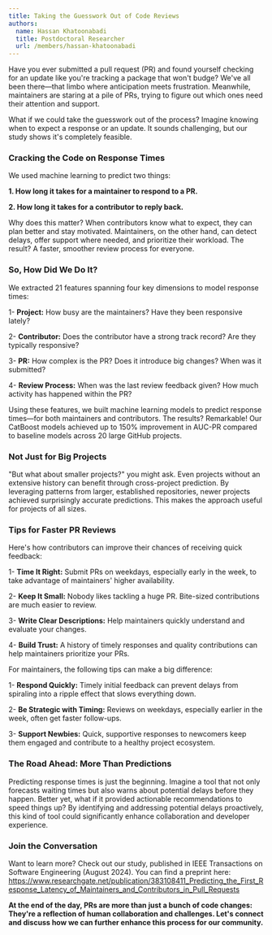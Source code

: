 ```yaml
---
title: Taking the Guesswork Out of Code Reviews
authors:
  name: Hassan Khatoonabadi
  title: Postdoctoral Researcher
  url: /members/hassan-khatoonabadi
---
```



Have you ever submitted a pull request (PR) and found yourself checking for an update like you're tracking a package that won't budge? We've all been there—that limbo where anticipation meets frustration. Meanwhile, maintainers are staring at a pile of PRs, trying to figure out which ones need their attention and support. 

What if we could take the guesswork out of the process? Imagine knowing when to expect a response or an update. It sounds challenging, but our study shows it's completely feasible.



### Cracking the Code on Response Times

We used machine learning to predict two things:

 **1. How long it takes for a maintainer to respond to a PR.**

 **2. How long it takes for a contributor to reply back.**

Why does this matter? When contributors know what to expect, they can plan better and stay motivated. Maintainers, on the other hand, can detect delays, offer support where needed, and prioritize their workload. The result? A faster, smoother review process for everyone.

 

### So, How Did We Do It?

We extracted 21 features spanning four key dimensions to model response times:

 1- **Project:** How busy are the maintainers? Have they been responsive lately?

 2- **Contributor:** Does the contributor have a strong track record? Are they typically responsive?

 3- **PR:** How complex is the PR? Does it introduce big changes? When was it submitted?

 4- **Review Process:** When was the last review feedback given? How much activity has happened within the PR?

 

Using these features, we built machine learning models to predict response times—for both maintainers and contributors. The results? Remarkable! Our CatBoost models achieved up to 150% improvement in AUC-PR compared to baseline models across 20 large GitHub projects.

 

### Not Just for Big Projects

"But what about smaller projects?" you might ask. Even projects without an extensive history can benefit through cross-project prediction. By leveraging patterns from larger, established repositories, newer projects achieved surprisingly accurate predictions. This makes the approach useful for projects of all sizes.

 

### Tips for Faster PR Reviews

Here's how contributors can improve their chances of receiving quick feedback:

  1- **Time It Right:** Submit PRs on weekdays, especially early in the week, to take advantage of maintainers' higher availability.

  2- **Keep It Small:** Nobody likes tackling a huge PR. Bite-sized contributions are much easier to review.

  3- **Write Clear Descriptions:** Help maintainers quickly understand and evaluate your changes.

  4- **Build Trust:** A history of timely responses and quality contributions can help maintainers prioritize your PRs.

 

For maintainers, the following tips can make a big difference:

 1- **Respond Quickly:** Timely initial feedback can prevent delays from spiraling into a ripple effect that slows everything down.

 2- **Be Strategic with Timing:** Reviews on weekdays, especially earlier in the week, often get faster follow-ups.

 3- **Support Newbies:** Quick, supportive responses to newcomers keep them engaged and contribute to a healthy project ecosystem.

 

### The Road Ahead: More Than Predictions

Predicting response times is just the beginning. Imagine a tool that not only forecasts waiting times but also warns about potential delays before they happen. Better yet, what if it provided actionable recommendations to speed things up? By identifying and addressing potential delays proactively, this kind of tool could significantly enhance collaboration and developer experience.

 

### Join the Conversation

Want to learn more? Check out our study, published in IEEE Transactions on Software Engineering (August 2024). You can find a preprint here: https://www.researchgate.net/publication/383108411_Predicting_the_First_Response_Latency_of_Maintainers_and_Contributors_in_Pull_Requests

 

**At the end of the day, PRs are more than just a bunch of code changes: They're a reflection of human collaboration and challenges. Let's connect and discuss how we can further enhance this process for our community.**
